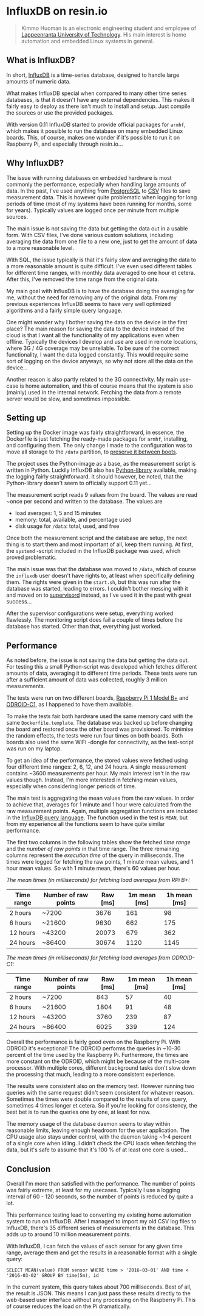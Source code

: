 # InfluxDB on resin.io #

> Kimmo Huoman is an electronic engineering student and employee of
> [Lappeenranta University of Technology](http://www.lut.fi/web/en/).
> His main interest is home automation and embedded Linux systems in general.



## What is InfluxDB? ##

In short, [InfluxDB](https://influxdata.com/time-series-platform/influxdb/) is
a time-series database, designed to handle large amounts of numeric data.

What makes InfluxDB special when compared to many other time series databases,
is that it doesn't have any external dependencies. This makes it fairly easy
to deploy as there isn't much to install and setup. Just compile the sources or
use the provided packages.

With version 0.11 InfluxDB started to provide official packages for `armhf`,
which makes it possible to run the database on many embedded Linux boards.
This, of course, makes one wonder if it's possible to run it on Raspberry Pi, and
especially through resin.io...



## Why InfluxDB? ##

The issue with running databases on embedded hardware is most commonly the
performance, especially when handling large amounts of data. In the past, I've
used anything from [PostgreSQL](http://www.postgresql.org) to
[CSV](https://en.wikipedia.org/wiki/Comma-separated_values) files to save measurement data.
This is however quite problematic when logging for long periods of time
(most of my systems have been running for months, some for years).
Typically values are logged once per minute from multiple sources.

The main issue is not saving the data but getting the data out in a usable form.
With CSV files, I've done various custom solutions, including averaging the data
from one file to a new one, just to get the amount of data to a more reasonable level.

With SQL, the issue typically is that it's fairly slow and averaging the data
to a more reasonable amount is quite difficult. I've even used different tables
for different time ranges, with monthly data averaged to one hour et cetera. After
this, I've removed the time range from the original data.

My main goal with InfluxDB is to have the database doing the averaging for me,
without the need for removing any of the original data. From my previous experiences
InfluxDB seems to have very well optimized algorithms and a fairly simple query language.

One might wonder why I bother saving the data on the device in the first place?
The main reason for saving the data to the device instead of the cloud is that
I want all the functionality of my applications even when offline. Typically the
devices I develop and use are used in remote locations, where 3G / 4G coverage
may be unreliable. To be sure of the correct functionality, I want the data
logged constantly. This would require some sort of logging on the device anyways,
so why not store all the data on the device...

Another reason is also partly related to the 3G connectivity. My main use-case
is home automation, and this of course means that the system is also (mainly)
used in the internal network. Fetching the data from a remote server would be
slow, and sometimes impossible.



## Setting up ##

Setting up the Docker image was fairly straightforward, in essence, the
Dockerfile is just fetching the ready-made packages for `armhf`, installing, and
configuring them. The only change I made to the configuration was to move all
storage to the `/data` partition, to [preserve it between boots](http://docs.resin.io/#/pages/runtime/runtime.md#persistent-storage).

The project uses the Python-image as a base, as the measurement script is
written in Python. Luckily InfluxDB also has [Python-library](https://github.com/influxdata/influxdb-python)
available, making the logging fairly straightforward. It should however, be
noted, that the Python-library doesn't seem to officially support 0.11 yet...

The measurement script reads 9 values from the board. The values are read ~once
per second and written to the database. The values are
  - load averages: 1, 5 and 15 minutes
  - memory: total, available, and percentage used
  - disk usage for `/data`: total, used, and free

Once both the measurement script and the database are setup, the next thing is
to start them and most important of all, keep them running. At first, the
`systemd` -script included in the InfluxDB package was used, which proved problematic.

The main issue was that the database was moved to `/data`, which of course the
`influxdb` user doesn't have rights to, at least when specifically defining them.
The rights were given in the `start.sh`, but this was run after the database was
started, leading to errors. I couldn't bother messing with it and moved on to
[supervisord](http://supervisord.org) instead, as I've used it in the past with
great success...

After the supervisor configurations were setup, everything worked flawlessly.
The monitoring script does fail a couple of times before the database has started.
Other than that, everything just worked.



## Performance ##

As noted before, the issue is not saving the data but getting the data out. For
testing this a small Python-script was developed which fetches different amounts
of data, averaging it to different time periods. These tests were run after a
sufficient amount of data was collected, roughly 3 million measurements.

The tests were run on two different boards, [Raspberry Pi 1 Model B+](https://www.raspberrypi.org/products/model-b-plus/)
and [ODROID-C1](http://www.hardkernel.com/main/products/prdt_info.php?g_code=G141578608433),
as I happened to have them available.

To make the tests fair both hardware used the same memory card with the same
`Dockerfile.template`. The database was backed up before changing the board
and restored once the other board was provisioned. To minimise the random
effects, the tests were run four times on both boards. Both boards also used
the same WiFi -dongle for connectivity, as the test-script was run on my laptop.

To get an idea of the performance, the stored values were fetched using four
different time ranges: 2, 6, 12, and 24 hours. A single measurement contains
~3600 measurements per hour. My main interest isn't in the raw values though.
Instead, I'm more interested in fetching mean values, especially when
considering longer periods of time.

The main test is aggregating the mean values from the raw values. In order
to achieve that, averages for 1 minute and 1 hour were calculated from the raw
measurement points. Again, multiple aggregation functions are included in the
[InfluxDB query language](https://docs.influxdata.com/influxdb/v0.11/query_language/functions/).
The function used in the test is `MEAN`, but from my experience all the
functions seem to have quite similar performance.

The first two columns in the following tables show the fetched *time range* and
the *number of raw points* in that time range. The three remaining columns
represent the *execution time* of the query in milliseconds. The times were
logged for fetching the raw points, 1 minute mean values, and 1 hour
mean values. So with 1 minute mean, there's 60 values per hour.


*The mean times (in milliseconds) for fetching load averages from RPi B+:*

| Time range   | Number of raw points | Raw [ms]    | 1m mean [ms]    | 1h mean [ms]    |
|--------------|----------------------|-------------|-----------------|-----------------|
| 2 hours      | ~7200                | 3676        | 161             | 98              |
| 6 hours      | ~21600               | 9630        | 662             | 175             |
| 12 hours     | ~43200               | 20073       | 679             | 362             |
| 24 hours     | ~86400               | 30674       | 1120            | 1145            |



*The mean times (in milliseconds) for fetching load averages from ODROID-C1:*

| Time range   | Number of raw points | Raw [ms]    | 1m mean [ms]    | 1h mean [ms]    |
|--------------|----------------------|-------------|-----------------|-----------------|
| 2 hours      | ~7200                | 843         | 57              | 40              |
| 6 hours      | ~21600               | 1804        | 91              | 48              |
| 12 hours     | ~43200               | 3760        | 239             | 87              |
| 24 hours     | ~86400               | 6025        | 339             | 124             |


Overall the performance is fairly good even on the Raspberry Pi. With ODROID it's
exceptional! The ODROID performs the queries in ~10-30 percent of the time used
by the Raspberry Pi. Furthermore, the times are more constant on the ODROID,
which might be because of the multi-core processor. With multiple cores,
different background tasks don't slow down the processing that much, leading
to a more consistent experience.

The results were consistent also on the memory test. However running two
queries with the same request didn't seem consistent for whatever reason.
Sometimes the times were double compared to the results of one query, sometimes
4 times longer et cetera. So if you're looking for consistency, the best bet is
to run the queries one by one, at least for now.

The memory usage of the database daemon seems to stay within reasonable limits,
leaving enough headroom for the user application. The CPU usage also stays under
control, with the daemon taking ~1-4 percent of a single core when idling.
I didn't check the CPU loads when fetching the data, but it's safe to assume that
it's 100 % of at least one core is used...



## Conclusion ##

Overall I'm more than satisfied with the performance. The number of points was
fairly extreme, at least for my usecases. Typically I use a logging interval of
60 - 120 seconds, so the number of points is reduced by quite a lot.

This performance testing lead to converting my existing home automation system
to run on InfluxDB. After I managed to import my old CSV log files to InfluxDB,
there's 35 different series of measurements in the database. This adds up to
around 10 million measurement points.

With InfluxDB, I can fetch the values of each sensor for any given time range,
average them and get the results in a reasonable format with a single query:

`SELECT MEAN(value) FROM sensor WHERE time > '2016-03-01' AND time < '2016-03-02' GROUP BY time(5m), id`

In the current system, this query takes about 700 milliseconds. Best of all,
the result is JSON. This means I can just pass these results directly to the
web-based user interface without any processing on the Raspberry Pi.
This of course reduces the load on the Pi dramatically.

